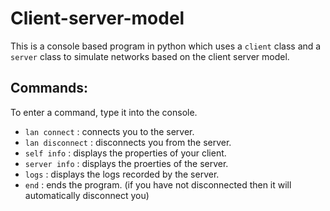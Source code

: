 # Client-server-model
This is a console based program in python which uses a `client` class and a `server` class to simulate networks based on the client server model.

## Commands:
To enter a command, type it into the console.  
* `lan connect` : connects you to the server.  
* `lan disconnect` : disconnects you from the server.  
* `self info` : displays the properties of your client.  
* `server info` : displays the proerties of the server.  
* `logs` : displays the logs recorded by the server.
* `end` : ends the program. (if you have not disconnected then it will automatically disconnect you)
